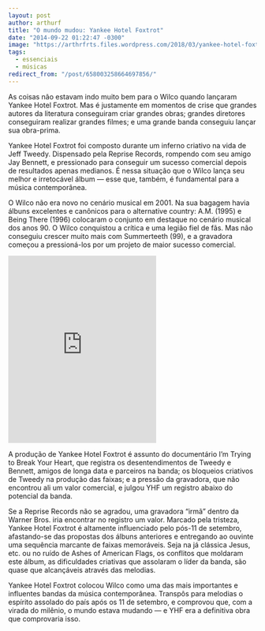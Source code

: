```yaml
---
layout: post
author: arthurf
title: "O mundo mudou: Yankee Hotel Foxtrot"
date: "2014-09-22 01:22:47 -0300"
image: "https://arthrfrts.files.wordpress.com/2018/03/yankee-hotel-foxtrot.jpg"
tags:
  - essenciais
  - músicas
redirect_from: "/post/658003258664697856/"
---
```


As coisas não estavam indo muito bem para o Wilco quando lançaram Yankee Hotel Foxtrot. Mas é justamente em momentos de crise que grandes autores da literatura conseguiram criar grandes obras; grandes diretores conseguiram realizar grandes filmes; e uma grande banda conseguiu lançar sua obra-prima.

Yankee Hotel Foxtrot foi composto durante um inferno criativo na vida de Jeff Tweedy. Dispensado pela Reprise Records, rompendo com seu amigo Jay Bennett, e pressionado para conseguir um sucesso comercial depois de resultados apenas medianos. É nessa situação que o Wilco lança seu melhor e irretocável álbum — esse que, também, é fundamental para a música contemporânea.

O Wilco não era novo no cenário musical em 2001. Na sua bagagem havia álbuns excelentes e canônicos para o alternative country: A.M. (1995) e Being There (1996) colocaram o conjunto em destaque no cenário musical dos anos 90. O Wilco conquistou a crítica e uma legião fiel de fãs. Mas não conseguiu crescer muito mais com Summerteeth (99), e a gravadora começou a pressioná-los por um projeto de maior sucesso comercial.

<iframe src="https://open.spotify.com/embed/album/0rPtXOMN42nsLDiShvGamv" height="380" frameborder="0" allowtransparency="true"></iframe>

A produção de Yankee Hotel Foxtrot é assunto do documentário I’m Trying to Break Your Heart, que registra os desentendimentos de Tweedy e Bennett, amigos de longa data e parceiros na banda; os bloqueios criativos de Tweedy na produção das faixas; e a pressão da gravadora, que não encontrou ali um valor comercial, e julgou YHF um registro abaixo do potencial da banda.

Se a Reprise Records não se agradou, uma gravadora “irmã” dentro da Warner Bros. iria encontrar no registro um valor. Marcado pela tristeza, Yankee Hotel Foxtrot é altamente influenciado pelo pós-11 de setembro, afastando-se das propostas dos álbuns anteriores e entregando ao ouvinte uma sequência marcante de faixas memoráveis. Seja na já clássica Jesus, etc. ou no ruído de Ashes of American Flags, os conflitos que moldaram este álbum, as dificuldades criativas que assolaram o líder da banda, são quase que alcançáveis através das melodias.

Yankee Hotel Foxtrot colocou Wilco como uma das mais importantes e influentes bandas da música contemporânea. Transpôs para melodias o espírito assolado do país após os 11 de setembro, e comprovou que, com a virada do milênio, o mundo estava mudando — e YHF era a definitiva obra que comprovaria isso.
